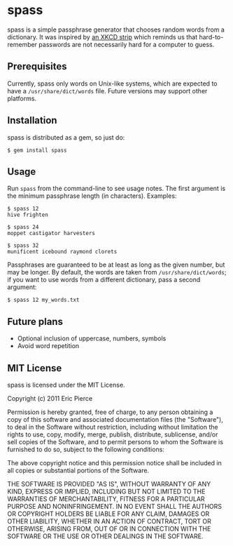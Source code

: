 spass
=====

spass is a simple passphrase generator that chooses random words from a
dictionary. It was inspired by [an XKCD strip](http://xkcd.com/936/)
which reminds us that hard-to-remember passwords are not necessarily hard for a
computer to guess.


Prerequisites
-------------

Currently, spass only words on Unix-like systems, which are expected to have a
`/usr/share/dict/words` file. Future versions may support other platforms.


Installation
------------

spass is distributed as a gem, so just do:

    $ gem install spass


Usage
-----

Run `spass` from the command-line to see usage notes. The first argument is the
minimum passphrase length (in characters). Examples:

    $ spass 12
    hive frighten

    $ spass 24
    moppet castigator harvesters

    $ spass 32
    munificent icebound raymond clorets

Passphrases are guaranteed to be at least as long as the given number, but
may be longer. By default, the words are taken from `/usr/share/dict/words`;
if you want to use words from a different dictionary, pass a second argument:

    $ spass 12 my_words.txt


Future plans
------------

- Optional inclusion of uppercase, numbers, symbols
- Avoid word repetition



MIT License
-----------

spass is licensed under the MIT License.

Copyright (c) 2011 Eric Pierce

Permission is hereby granted, free of charge, to any person obtaining
a copy of this software and associated documentation files (the
"Software"), to deal in the Software without restriction, including
without limitation the rights to use, copy, modify, merge, publish,
distribute, sublicense, and/or sell copies of the Software, and to
permit persons to whom the Software is furnished to do so, subject to
the following conditions:

The above copyright notice and this permission notice shall be
included in all copies or substantial portions of the Software.

THE SOFTWARE IS PROVIDED "AS IS", WITHOUT WARRANTY OF ANY KIND,
EXPRESS OR IMPLIED, INCLUDING BUT NOT LIMITED TO THE WARRANTIES OF
MERCHANTABILITY, FITNESS FOR A PARTICULAR PURPOSE AND
NONINFRINGEMENT. IN NO EVENT SHALL THE AUTHORS OR COPYRIGHT HOLDERS BE
LIABLE FOR ANY CLAIM, DAMAGES OR OTHER LIABILITY, WHETHER IN AN ACTION
OF CONTRACT, TORT OR OTHERWISE, ARISING FROM, OUT OF OR IN CONNECTION
WITH THE SOFTWARE OR THE USE OR OTHER DEALINGS IN THE SOFTWARE.

